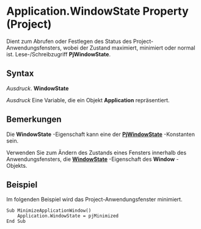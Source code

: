 
# Application.WindowState Property (Project)

Dient zum Abrufen oder Festlegen des Status des Project-Anwendungsfensters, wobei der Zustand maximiert, minimiert oder normal ist. Lese-/Schreibzugriff  **PjWindowState**.


## Syntax

 _Ausdruck_. **WindowState**

 _Ausdruck_ Eine Variable, die ein Objekt **Application** repräsentiert.


## Bemerkungen

Die  **WindowState** -Eigenschaft kann eine der **[PjWindowState](e5d7bd5b-9993-7f3d-f0c3-96d299a32504.md)** -Konstanten sein.

Verwenden Sie zum Ändern des Zustands eines Fensters innerhalb des Anwendungsfensters, die  **[WindowState](b1c0616c-7377-356e-446d-ee2d2f490e15.md)** -Eigenschaft des **Window** -Objekts.


## Beispiel

Im folgenden Beispiel wird das Project-Anwendungsfenster minimiert.


```
Sub MinimizeApplicationWindow() 
    Application.WindowState = pjMinimized 
End Sub
```

